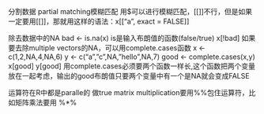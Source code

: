 分割数据
partial matching模糊匹配
用$可以进行模糊匹配，[[]]不行，但是如果一定要用[[]]，那就用这样的语法：x[[“a”, exact = FALSE]]

除去数据中的NA
bad <- is.na(x)     is是输入布朗值的函数(false/true)
x[!bad]
如果要去除multiple vectors的NA，可以用complete.cases函数
x <- c(1,2,NA,4,NA,6)
y <- c(“a”,”c”,NA,”hello”,NA,7)
good <- complete.cases(x,y)
x[good]
y[good]
用complete.cases必须要两个函数一样长,这个函数把两个变量放在一起考虑，输出的good布朗值只要两个变量中有一个是NA就会变成FALSE

运算符在R中都是paralle的
做true matrix multiplication要用%%包住运算符，比如矩阵乘法要用 %*%

